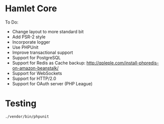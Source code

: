 Hamlet Core
===

To Do:

* Change layout to more standard bit
* Add PSR-2 style
* Incorporate logger
* Use PHPUnit
* Improve transactional support
* Support for PostgreSQL
* Support for Redis as Cache backup: http://qpleple.com/install-phpredis-on-amazon-beanstalk/
* Support for WebSockets
* Support for HTTP/2.0
* Support for OAuth server (PHP League)

Testing
======

`./vendor/bin/phpunit`
